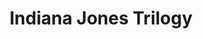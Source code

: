 ---
layout: video
series: Angry Video Game Nerd
season: 3
episode: 48
title: "Indiana Jones Trilogy"
permalink: /avgn/episode-48
video_info:
  - youtube;YouTube;7O82pX2XQIQ
  - drive;ScrewAttack version;1pTy7m7XDof99QuQSAqSwhwPXCrGK8Gr6
release_date: 2008-05-20
mike_notes:
toggle: off
title-cards:
  - episode-48.jpg
---